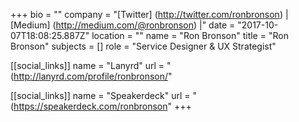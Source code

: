 +++
bio = ""
company = "[Twitter] (http://twitter.com/ronbronson) | [Medium] (http://medium.com/@ronbronson) |"
date = "2017-10-07T18:08:25.887Z"
location = ""
name = "Ron Bronson"
title = "Ron Bronson"
subjects = []
role = "Service Designer & UX Strategist"

[[social_links]]
  name = "Lanyrd"
  url = "(http://lanyrd.com/profile/ronbronson/"

[[social_links]]
  name = "Speakerdeck"
  url = "(https://speakerdeck.com/ronbronson"
+++
